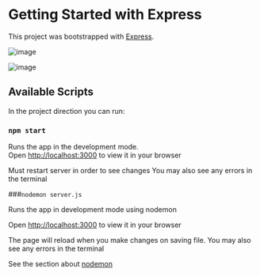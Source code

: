 # Getting Started with Express

This project was bootstrapped with [Express](https://github.com/expressjs/express).

![image](https://user-images.githubusercontent.com/75647839/219542352-7ea3f732-f316-4bce-b09d-4c2731ab5ff9.png)

![image](https://user-images.githubusercontent.com/75647839/219542506-9d535053-5a7b-4a28-984d-02c5f26cef94.png)


## Available Scripts

In the project direction you can run:

### `npm start`

Runs the app in the development mode.\
Open [http://localhost:3000](http://localhost:3000) to view it in your browser

Must restart server in order to see changes
You may also see any errors in the terminal

###`nodemon server.js`

Runs the app in development mode using nodemon

Open [http://localhost:3000](http://localhost:3000) to view it in your browser

The page will reload when you make changes on saving file.
You may also see any errors in the terminal

See the section about [nodemon](https://github.com/remy/nodemon)
